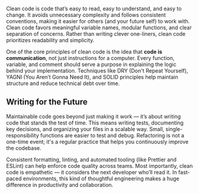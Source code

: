 Clean code is code that’s easy to read, easy to understand, and easy to change. It avoids unnecessary complexity and follows consistent conventions, making it easier for others (and your future self) to work with. Clean code favors meaningful variable names, modular functions, and clear separation of concerns. Rather than writing clever one-liners, clean code prioritizes readability and simplicity.

One of the core principles of clean code is the idea that **code is communication**, not just instructions for a computer. Every function, variable, and comment should serve a purpose in explaining the logic behind your implementation. Techniques like DRY (Don't Repeat Yourself), YAGNI (You Aren’t Gonna Need It), and SOLID principles help maintain structure and reduce technical debt over time.

## Writing for the Future

Maintainable code goes beyond just making it work — it’s about writing code that stands the test of time. This means writing tests, documenting key decisions, and organizing your files in a scalable way. Small, single-responsibility functions are easier to test and debug. Refactoring is not a one-time event; it's a regular practice that helps you continuously improve the codebase.

Consistent formatting, linting, and automated tooling (like Prettier and ESLint) can help enforce code quality across teams. Most importantly, clean code is empathetic — it considers the next developer who’ll read it. In fast-paced environments, this kind of thoughtful engineering makes a huge difference in productivity and collaboration.
